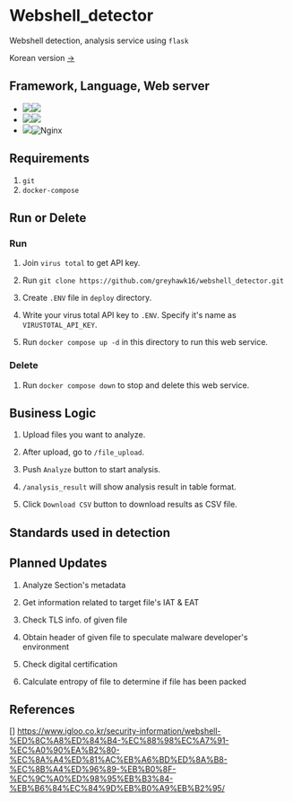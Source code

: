 # Webshell_detector
Webshell detection, analysis service using `flask`

Korean version [->](https://github.com/greyhawk16/webshell_detector/blob/main/README_KOR.md)

## Framework, Language, Web server
- <img src="https://img.shields.io/badge/Framework-%23121011?style=for-the-badge"><img src="https://img.shields.io/badge/flask-000000?style=for-the-badge&logo=flask&logoColor=white">
- <img src="https://img.shields.io/badge/Language-%23121011?style=for-the-badge"><img src="https://img.shields.io/badge/python-3776AB?style=for-the-badge&logo=python&logoColor=white"> 
- <img src="https://img.shields.io/badge/Server-%23121011?style=for-the-badge">![Nginx](https://img.shields.io/badge/nginx-%23009639.svg?style=for-the-badge&logo=nginx&logoColor=white)

## Requirements
1. `git`
2. `docker-compose`

## Run or Delete

### Run
1. Join `virus total` to get API key. 

2. Run `git clone https://github.com/greyhawk16/webshell_detector.git`

3. Create `.ENV` file in `deploy` directory.

4. Write your virus total API key to `.ENV`. Specify it's name as `VIRUSTOTAL_API_KEY`.

5. Run `docker compose up -d` in this directory to run this web service.

### Delete
1. Run `docker compose down` to stop and delete this web service.


## Business Logic

1. Upload files you want to analyze.

2. After upload, go to `/file_upload`.

3. Push `Analyze` button to start analysis.

4. `/analysis_result` will show analysis result in table format.

5. Click `Download CSV` button to download results as CSV file.


## Standards used in detection


## Planned Updates
1. Analyze Section's metadata

2. Get information related to target file's IAT & EAT

3. Check TLS info. of given file

4. Obtain header of given file to speculate malware developer's environment

5. Check digital certification

6. Calculate entropy of file to determine if file has been packed


## References
[] https://www.igloo.co.kr/security-information/webshell-%ED%8C%A8%ED%84%B4-%EC%88%98%EC%A7%91-%EC%A0%90%EA%B2%80-%EC%8A%A4%ED%81%AC%EB%A6%BD%ED%8A%B8-%EC%8B%A4%ED%96%89-%EB%B0%8F-%EC%9C%A0%ED%98%95%EB%B3%84-%EB%B6%84%EC%84%9D%EB%B0%A9%EB%B2%95/